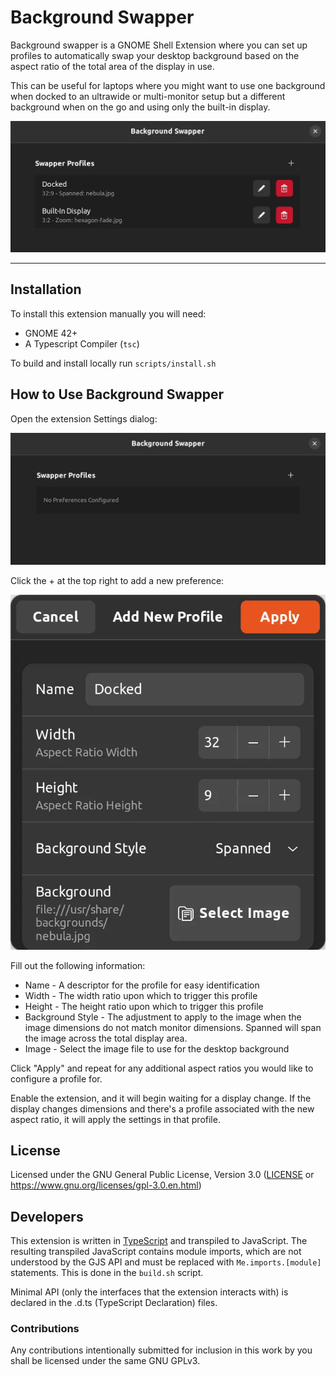 # Background Swapper

Background swapper is a GNOME Shell Extension where you can set up profiles to automatically swap your desktop background based on the aspect ratio of the total area of the display in use.

This can be useful for laptops where you might want to use one background when docked to an ultrawide or multi-monitor setup but a different background when on the go and using only the built-in display.

[![](./screenshots/prefs_dialog.webp)](https://raw.githubusercontent/cfrenette/background-swapper/master/screenshots/prefs_dialog.webp)

---

## Installation

To install this extension manually you will need:

-   GNOME 42+
-   A Typescript Compiler (`tsc`)

To build and install locally run `scripts/install.sh`

## How to Use Background Swapper

Open the extension Settings dialog:

[![](./screenshots/prefs_none.webp)](https://raw.githubusercontent/cfrenette/background-swapper/master/screenshots/prefs_none.webp)

Click the + at the top right to add a new preference:

[![](./screenshots/prefs_editor.webp)](https://raw.githubusercontent/cfrenette/background-swapper/master/screenshots/prefs_editor.webp)

Fill out the following information:

-   Name - A descriptor for the profile for easy identification
-   Width - The width ratio upon which to trigger this profile
-   Height - The height ratio upon which to trigger this profile
-   Background Style - The adjustment to apply to the image when the image dimensions do not match monitor dimensions. Spanned will span the image across the total display area.
-   Image - Select the image file to use for the desktop background

Click "Apply" and repeat for any additional aspect ratios you would like to configure a profile for.

Enable the extension, and it will begin waiting for a display change. If the display changes dimensions and there's a profile associated with the new aspect ratio, it will apply the settings in that profile.

## License

Licensed under the GNU General Public License, Version 3.0 ([LICENSE](LICENSE) or https://www.gnu.org/licenses/gpl-3.0.en.html)

## Developers

This extension is written in [TypeScript](https://www.typescriptlang.org/) and transpiled to JavaScript. The resulting transpiled JavaScript contains module imports, which are not understood by the GJS API and must be replaced with `Me.imports.[module]` statements. This is done in the `build.sh` script.

Minimal API (only the interfaces that the extension interacts with) is declared in the .d.ts (TypeScript Declaration) files.

### Contributions

Any contributions intentionally submitted for inclusion in this work by you shall be licensed under the same GNU GPLv3.
